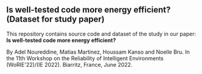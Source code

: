 ## Is well-tested code more energy efficient? (Dataset for study paper)

This repository contains source code and dataset of the study in our paper: **Is well-tested code more energy efficient?**

By Adel Noureddine, Matias Martinez, Houssam Kanso and Noelle Bru. In the 11th Workshop on the Reliability of Intelligent Environments (WoRIE'22)/(IE 2022). Biarritz, France, June 2022.

